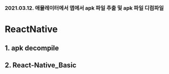 ### 2021.03.12.  애뮬레이터에서 앱에서 apk 파일 추출 및 apk 파일 디컴파일

# ReactNative

## 1. apk decompile

## 2. React-Native_Basic











